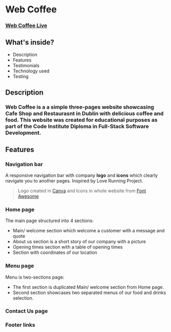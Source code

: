 # Web Coffee



### [Web Coffee Live](https://nil1143.github.io/p1-ci/)

## What's inside?
 
- Description
- Features
- Testimonials
- Technology used
- Testing


## **Description**

### Web Coffee  is a a simple three-pages website showcasing Cafe Shop and Restaurasnt in Dublin with delicious coffee and food. This website was created for educational purposes as part of the Code Institute Diploma in Full-Stack Software Development. 

## **Features**

### **Navigation bar**
A responsive navigation bar with company **logo** and **icons** which clearly navigate you to another pages. Inspired by Love Running Project. 
> Logo created in [Canva](https://canva.com/) and Icons in whole website from [Font Awesome](https://fontawesome.com)


### **Home page**
The main page structured into 4 sections:
- Main/ welcome section which welcome a customer with a message and quote
- About us section is a short story of our company with a picture
- Opening times section with a table of opening times 
- Section with coordinates of our location
### **Menu page**
Menu is two-sections page:
- The first section is duplicated Main/ welcome section from Home page.
- Second section showcases two separated menus of our food and drinks selection.
### **Contact Us page**

### Footer links